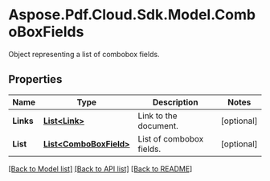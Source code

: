 ﻿# Aspose.Pdf.Cloud.Sdk.Model.ComboBoxFields
Object representing a list of combobox fields.

## Properties

Name | Type | Description | Notes
------------ | ------------- | ------------- | -------------
**Links** | [**List&lt;Link&gt;**](Link.md) | Link to the document. | [optional] 
**List** | [**List&lt;ComboBoxField&gt;**](ComboBoxField.md) | List of combobox fields. | [optional] 

[[Back to Model list]](../README.md#documentation-for-models) [[Back to API list]](../README.md#documentation-for-api-endpoints) [[Back to README]](../README.md)

